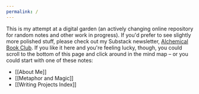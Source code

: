 ```yaml
---
permalink: /
---
```


This is my attempt at a digital garden (an actively changing online repository for random notes and other work in progress). If you'd prefer to see slightly more polished stuff, please check out my Substack newsletter, [Alchemical Book Club](http://lauragyre.substack.com). If you like it here and you're feeling lucky, though, you could scroll to the bottom of this page and click around in the mind map – or you could start with one of these notes:

- [[About Me]]
- [[Metaphor and Magic]]
- [[Writing Projects Index]]
